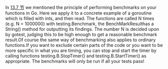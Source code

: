 In [13.7 节](13.7.md) we mentioned the principle of performing benchmarks on your functions in Go. Here we  apply  it  to  a  concrete  example  of  a  goroutine  which  is  filled  with  ints,  and  then  read. The functions are called  N times (e.g. N = 1000000) with testing.Benchmark, the BenchMarkResulthas  a String() method  for  outputting  its  findings. The  number  N  is  decided  upon  by  gotest, judging this to be high enough to get a reasonable benchmark result.Of course the same way of benchmarking also applies to ordinary functions.If  you  want  to  exclude  certain  parts  of  the  code  or  you  want  to  be  more  specific  in  what  you are  timing,  you  can  stop  and  start  the  timer  by  calling  functions testing.B.StopTimer()  and testing.B.StartTimer() as appropriate. The benchmarks will only be run if all your tests pass!
